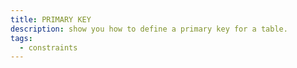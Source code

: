 ```yaml
---
title: PRIMARY KEY
description: show you how to define a primary key for a table.
tags:
  - constraints
---
```



